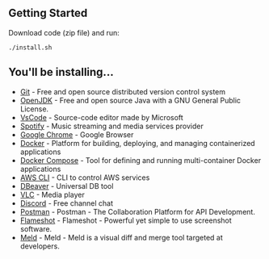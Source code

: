 ## Getting Started

Download code (zip file) and run:

```
./install.sh
```

## You'll be installing...

- [Git](https://git-scm.com/) - Free and open source distributed version control system
- [OpenJDK](https://openjdk.org/) - Free and open source Java with a GNU General Public License.
- [VsCode](https://code.visualstudio.com/) - Source-code editor made by Microsoft
- [Spotify](https://www.spotify.com/) - Music streaming and media services provider
- [Google Chrome](https://www.google.pt/intl/pt-PT/chrome/) - Google Browser
- [Docker](https://www.docker.com/) - Platform for building, deploying, and managing containerized applications
- [Docker Compose](https://docs.docker.com/compose/) - Tool for defining and running multi-container Docker applications
- [AWS CLI](https://aws.amazon.com/pt/cli/) - CLI to control AWS services
- [DBeaver](https://dbeaver.io/) - Universal DB tool
- [VLC](https://www.videolan.org/vlc/) - Media player
- [Discord](https://github.com/infinitered/reactotron) - Free channel chat
- [Postman](https://www.postman.com/) - Postman - The Collaboration Platform for API Development.
- [Flameshot](https://flameshot.js.org/) - Flameshot - Powerful yet simple to use screenshot software.
- [Meld](https://meldmerge.org) - Meld - Meld is a visual diff and merge tool targeted at developers.
